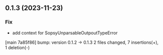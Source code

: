## 0.1.3 (2023-11-23)

### Fix

- add context for SopsyUnparsableOutpoutTypeError

[main 7a85f86] bump: version 0.1.2 → 0.1.3
 2 files changed, 7 insertions(+), 1 deletion(-)

